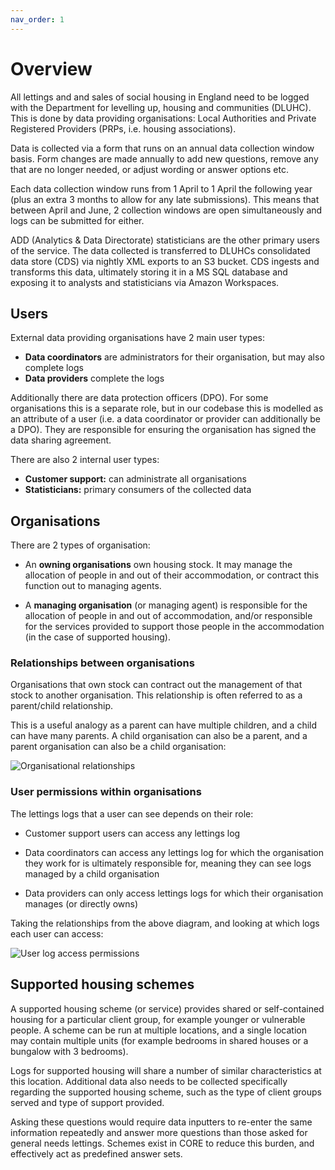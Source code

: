 ```yaml
---
nav_order: 1
---
```


# Overview

All lettings and and sales of social housing in England need to be logged with the Department for levelling up, housing and communities (DLUHC). This is done by data providing organisations: Local Authorities and Private Registered Providers (PRPs, i.e. housing associations).

Data is collected via a form that runs on an annual data collection window basis. Form changes are made annually to add new questions, remove any that are no longer needed, or adjust wording or answer options etc.

Each data collection window runs from 1 April to 1 April the following year (plus an extra 3 months to allow for any late submissions). This means that between April and June, 2 collection windows are open simultaneously and logs can be submitted for either.

ADD (Analytics & Data Directorate) statisticians are the other primary users of the service. The data collected is transferred to DLUHCs consolidated data store (CDS) via nightly XML exports to an S3 bucket. CDS ingests and transforms this data, ultimately storing it in a MS SQL database and exposing it to analysts and statisticians via Amazon Workspaces.

## Users

External data providing organisations have 2 main user types:

- **Data coordinators** are administrators for their organisation, but may also complete logs
- **Data providers** complete the logs

Additionally there are data protection officers (DPO). For some organisations this is a separate role, but in our codebase this is modelled as an attribute of a user (i.e. a data coordinator or provider can additionally be a DPO). They are responsible for ensuring the organisation has signed the data sharing agreement.

There are also 2 internal user types:

- **Customer support:** can administrate all organisations
- **Statisticians:** primary consumers of the collected data

## Organisations

There are 2 types of organisation:

- An **owning organisations** own housing stock. It may manage the allocation of people in and out of their accommodation, or contract this function out to managing agents.

- A **managing organisation** (or managing agent) is responsible for the allocation of people in and out of accommodation, and/or responsible for the services provided to support those people in the accommodation (in the case of supported housing).

### Relationships between organisations

Organisations that own stock can contract out the management of that stock to another organisation. This relationship is often referred to as a parent/child relationship.

This is a useful analogy as a parent can have multiple children, and a child can have many parents. A child organisation can also be a parent, and a parent organisation can also be a child organisation:

![Organisational relationships](https://raw.githubusercontent.com/communitiesuk/submit-social-housing-lettings-and-sales-data/main/docs/images/organisational_relationships.png)

### User permissions within organisations

The lettings logs that a user can see depends on their role:

- Customer support users can access any lettings log

- Data coordinators can access any lettings log for which the organisation they work for is ultimately responsible for, meaning they can see logs managed by a child organisation

- Data providers can only access lettings logs for which their organisation manages (or directly owns)

Taking the relationships from the above diagram, and looking at which logs each user can access:

![User log access permissions](https://raw.githubusercontent.com/communitiesuk/submit-social-housing-lettings-and-sales-data/main/docs/images/user_log_permissions.png)

## Supported housing schemes

A supported housing scheme (or service) provides shared or self-contained housing for a particular client group, for example younger or vulnerable people. A scheme can be run at multiple locations, and a single location may contain multiple units (for example bedrooms in shared houses or a bungalow with 3 bedrooms).

Logs for supported housing will share a number of similar characteristics at this location. Additional data also needs to be collected specifically regarding the supported housing scheme, such as the type of client groups served and type of support provided.

Asking these questions would require data inputters to re-enter the same information repeatedly and answer more questions than those asked for general needs lettings. Schemes exist in CORE to reduce this burden, and effectively act as predefined answer sets.
